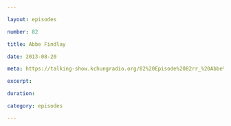 ```yaml
---

layout: episodes

number: 82

title: Abbe Findlay

date: 2013-08-20

meta: https://talking-show.kchungradio.org/82%20Episode%2082rr_%20Abbe%20Findlay.mp3

excerpt: 

duration: 

category: episodes

---
```


